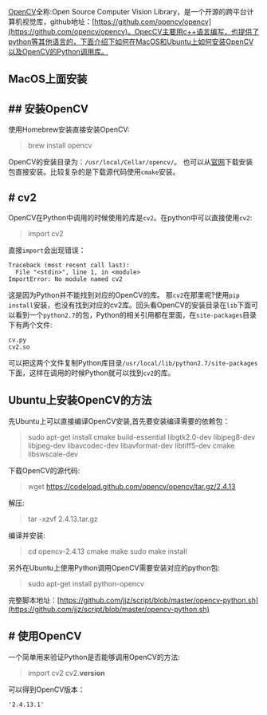 [OpenCV](http://opencv.org/)全称:Open Source Computer Vision Library，是一个开源的跨平台计算机视觉库，github地址：[https://github.com/opencv/opencv](https://github.com/opencv/opencv)。OpecCV主要用c++语言编写，也提供了python等其他语言的，下面介绍下如何在MacOS和Ubuntu上如何安装OpenCV以及OpenCV的Python调用库。
## MacOS上面安装
## ## 安装OpenCV
使用Homebrew安装直接安装OpenCV:
>brew install opencv

OpenCV的安装目录为：`/usr/local/Cellar/opencv/`。
也可以从[官网](http://opencv.org/)下载安装包直接安装。比较复杂的是下载源代码使用`cmake`安装。
## # cv2

OpenCV在Python中调用的时候使用的库是`cv2`。在python中可以直接使用`cv2`:
>import cv2

直接`import`会出现错误：
```
Traceback (most recent call last):
  File "<stdin>", line 1, in <module>
ImportError: No module named cv2
```
这是因为Python并不能找到对应的OpenCV的库。
那`cv2`在那里呢?使用`pip install`安装，也没有找到对应的cv2库。回头看OpenCV的安装目录在`lib`下面可以看到一个`python2.7`的包，Python的相关引用都在里面，在`site-packages`目录下有两个文件:
```
cv.py
cv2.so
```
可以把这两个文件复制Python库目录`/usr/local/lib/python2.7/site-packages`下面，这样在调用的时候Python就可以找到`cv2`的库。

## Ubuntu上安装OpenCV的方法
先Ubuntu上可以直接编译OpenCV安装,首先要安装编译需要的依赖包：
>sudo apt-get install cmake  build-essential  libgtk2.0-dev libjpeg8-dev  libjpeg-dev  libavcodec-dev libavformat-dev  libtiff5-dev cmake libswscale-dev 

下载OpenCV的源代码:
>wget https://codeload.github.com/opencv/opencv/tar.gz/2.4.13

解压:
>tar -xzvf 2.4.13.tar.gz

编译并安装:
>cd opencv-2.4.13
cmake
make
sudo make install

另外在Ubuntu上使用Python调用OpenCV需要安装对应的python包:
>sudo apt-get install python-opencv

完整脚本地址：[https://github.com/jjz/script/blob/master/opencv-python.sh](https://github.com/jjz/script/blob/master/opencv-python.sh)
## # 使用OpenCV
一个简单用来验证Python是否能够调用OpenCV的方法:
>import cv2
>cv2.__version__

可以得到OpenCV版本：
```
'2.4.13.1'
```

